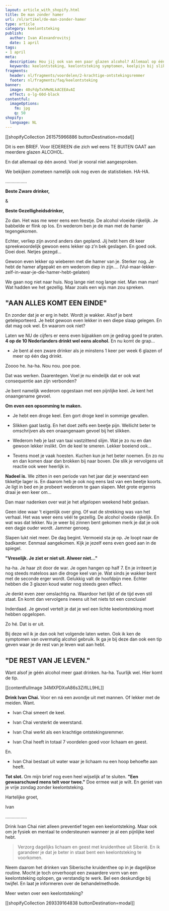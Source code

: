 ```yaml
---
layout: article_with_shopify.html
title: De man zonder hamer
url: /nl/artikel/de-man-zonder-hamer
type: article
category: keelontsteking
publish:
  author: Ivan Alexandrovitsj
  date: 1 april
tags:
- 1 april
meta:
  description: Hou jij ook van een paar glazen alcohol? Allemaal op één avond? Lees dan even heel snel de brief van Ivan over overmatig alcohol gebruik.
  keywords: keelontsteking, keelontsteking symptomen, keelpijn bij slikken, symptomen keelontsteking, ontstoken keel, droge keel, alcohol, droge mond en keel
fragments:
  header: nl/fragments/voordelen/2-krachtige-ontstekingsremmer
  footer: nl/fragments/faq/keelontsteking
banner:
  image: 40sFdpTxhMeNLkACEEAvAI
  effect: o-lg-60d-black
contentful:
  imageOptions:
    fm: jpg
    q: 50
shopify:
  language: NL
---
```

[[shopifyCollection 261575966886 buttonDestination=modal]]

Dit is een BRIEF. Voor IEDEREEN die zich wel eens TE BUITEN GAAT aan meerdere glazen ALCOHOL.

En dat allemaal op één avond. Voel je vooral niet aangesproken.

We bekijken zometeen namelijk ook nog even de statistieken. HA-HA.

.................

**Beste Zware drinker,**

&

**Beste Gezelligheidsdrinker,**

Zo dan. Het was me weer eens een feestje. De alcohol vloeide rijkelijk. Je babbelde er flink op los. En wederom ben je de man met de hamer tegengekomen.

Echter, verliep zijn avond anders dan gepland. Jij hebt hem dit keer spreekwoordelijk gewoon eens lekker op z’n bek geslagen. En goed ook. Doei doei. Netjes gezegd...

Gewoon even lekker op wieberen met die hamer van je. Sterker nog. Je hebt de hamer afgepakt en em wederom diep in zijn…. (Vul-maar-lekker-zelf-in-waar-je-die-hamer-hebt-gelaten)

We gaan nog niet naar huis. Nog lange niet nog lange niet. Man man man! Wat hadden we het gezellig. Maar zoals een wijs man zou spreken.

## "AAN ALLES KOMT EEN EINDE"

En zonder dat je er erg in hebt. Wordt je wakker. Alsof je bent geteleporteerd. Je hebt gewoon even lekker in een diepe slaap gelegen. En dat mag ook wel. En waarom ook niet?

Laten we NU de cijfers er eens even bijpakken om je gedrag goed te praten. **4 op de 10 Nederlanders drinkt wel eens alcohol.** En nu komt de grap...

* Je bent al een zware drinker als je minstens 1 keer per week 6 glazen of meer op één dag drinkt.

Zoooo he. ha-ha. Nou nou. poe poe.

Dat was werken. Daarentegen. Voel je nu eindeiljk dat er ook wat consequentie aan zijn verbonden?

Je bent namelijk wederom opgestaan met een pijnlijke keel. Je kent het onaangename gevoel.

**Om even een opsomming te maken.**

* Je hebt een droge keel. Een gort droge keel in sommige gevallen.

* Slikken gaat lastig. En het doet zelfs een beetje pijn. Wellicht beter te omschrijven als een onaangenaam gevoel bij het slikken.

* Wederom heb je last van taai vastzittend slijm. Wat je zo nu en dan gewoon lekker inslikt. Om de keel te smeren. Lekker boeiend ook...

* Tevens moet je vaak hoesten. Kuchen kun je het beter noemen. En zo nu en dan komen daar dan brokken bij naar boven. Die slik je vervolgens uit reactie ook weer heerlijk in.

**Nadeel is.** We zitten in een periode van het jaar dat je weerstand een tikkeltje lager is. En daarom heb je ook nog eens last van een beetje koorts. Je ligt in bed en je probeert wederom te gaan slapen. Met grote ergernis draai je een keer om...

Dan maar nadenken over wat je het afgelopen weekend hebt gedaan.

Geen idee waar ‘t eigenlijk over ging. Of wat de strekking was van het verhaal. Het was weer eens véél te gezellig. De alcohol vloeide rijkelijk. En wat was dat lekker. Nu je weer bij zinnen bent gekomen merk je dat je ook een dagje ouder wordt. Jammer genoeg.

Slapen lukt niet meer. De dag begint. Vermoeid sta je op. Je loopt naar de badkamer. Eenmaal aangekomen. Kijk je jezelf eens even goed aan in de spiegel.

**"Vreselijk. Je ziet er niet uit. Alweer niet..."**

ha-ha. Je haar zit door de war. Je ogen hangen op half 7. En je irriteert je nog steeds mateloos aan die droge keel van je. Wat sinds je wakker bent met de seconde erger wordt. Gelukkig valt de hoofdpijn mee. Echter hebben die 3 glazen koud water nog steeds geen effect.

Je denkt even zeer omslachtig na. Waardoor het lijkt of de tijd even stil staat. En komt dan vervolgens ineens uit het niets tot een conclusie!

Inderdaad. Je gevoel vertelt je dat je wel een lichte keelontsteking moet hebben opgelopen.

Zo hé. Dat is er uit.

Bij deze wil ik je dan ook het volgende laten weten. Ook ik ken de symptomen van overmatig alcohol gebruik. Ik ga je bij deze dan ook een tip geven waar je de rest van je leven wat aan hebt.

## "DE REST VAN JE LEVEN."

Want alsof je géén alcohol meer gaat drinken. ha-ha. Tuurlijk wel. Hier komt de tip.

[[contentfulImage 34MXPDXvA86s3ZifILL9HL]]

**Drink Ivan Chai.** Voor en ná een avondje uit met mannen. Of lekker met de meiden. Want.

* Ivan Chai smeert de keel.

* Ivan Chai versterkt de weerstand.

* Ivan Chai werkt als een krachtige ontstekingsremmer.

* Ivan Chai heeft in totaal 7 voordelen goed voor lichaam en geest.

En.

* Ivan Chai bestaat uit water waar je lichaam nu een hoop behoefte aan heeft.

**Tot slot.** Om mijn brief nog even heel wijselijk af te sluiten. **"Een gewaarschuwd mens telt voor twee."** Doe ermee wat je wilt. En geniet van je vrije zondag zonder keelontsteking.

Hartelijke groet,

Ivan

.................

Drink Ivan Chai niet alleen preventief tegen een keelontsteking. Maar ook om je fysiek en mentaal te ondersteunen wanneer je al een pijnlijke keel hebt.

> Verzorg dagelijks lichaam en geest met kruidenthee uit Siberië. En ik garandeer je dat je beter in staat bent een keelontsteking te voorkomen.

Neem daarom het drinken van Siberische kruidenthee op in je dagelijkse routine. Mocht je toch onverhoopt een zwaardere vorm van een keelontsteking oplopen, ga verstandig te werk. Bel een deskundige bij twijfel. En laat je informeren over de behandelmethode.

Meer weten over een keelontsteking?

[[shopifyCollection 269339164838 buttonDestination=modal]]
